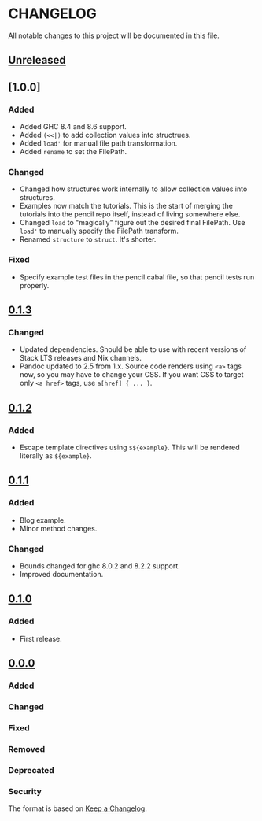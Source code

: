 # CHANGELOG

All notable changes to this project will be documented in this file.

## [Unreleased]

## [1.0.0]

### Added
- Added GHC 8.4 and 8.6 support.
- Added `(<<|)` to add collection values into structrues.
- Added `load'` for manual file path transformation.
- Added `rename` to set the FilePath.

### Changed
- Changed how structures work internally to allow collection values into structures.
- Examples now match the tutorials. This is the start of merging the tutorials into the pencil
  repo itself, instead of living somewhere else.
- Changed `load` to "magically" figure out the desired final FilePath. Use
  `load'` to manually specify the FilePath transform.
- Renamed `structure` to `struct`. It's shorter.

### Fixed
- Specify example test files in the pencil.cabal file, so that pencil tests run properly.

## [0.1.3]

### Changed
- Updated dependencies. Should be able to use with recent versions of Stack LTS releases and Nix channels.
- Pandoc updated to 2.5 from 1.x. Source code renders using `<a>` tags now, so you may have to change your CSS. If you want
  CSS to target only `<a href>` tags, use `a[href] { ... }`.

## [0.1.2]

### Added
- Escape template directives using `$${example}`. This will be rendered
  literally as `${example}`.

## [0.1.1]

### Added
- Blog example.
- Minor method changes.

### Changed
- Bounds changed for ghc 8.0.2 and 8.2.2 support.
- Improved documentation.

## [0.1.0](https://github.com/elben/pencil/)

### Added
- First release.

## [0.0.0](https://github.com/elben/pencil/)

### Added
### Changed
### Fixed
### Removed
### Deprecated
### Security

The format is based on [Keep a Changelog](http://keepachangelog.com/en/1.0.0/).

[Unreleased]: https://github.com/elben/pencil/compare/v0.1.4...HEAD
[0.1.4]: https://github.com/elben/pencil/compare/v0.1.3...v0.1.4
[0.1.3]: https://github.com/elben/pencil/compare/v0.1.2...v0.1.3
[0.1.2]: https://github.com/elben/pencil/compare/v0.1.1...v0.1.2
[0.1.1]: https://github.com/elben/pencil/compare/cb14e3610aa18dd3c71279bd56231c6bb23bae7b...v0.1.1
